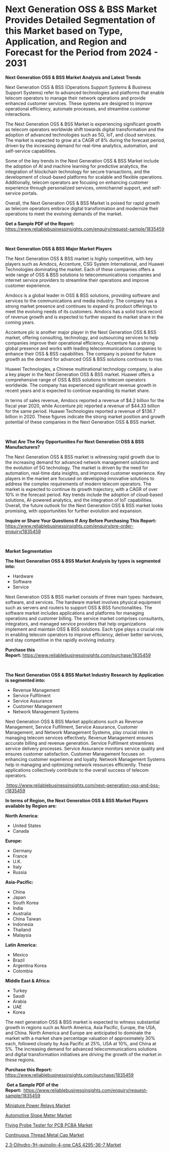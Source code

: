 <p><h1>Next Generation OSS & BSS Market Provides Detailed Segmentation of this Market based on Type, Application, and Region and Forecast for the Period from 2024 - 2031</h1></p><p><strong>Next Generation OSS & BSS Market Analysis and Latest Trends</strong></p>
<p><p>Next Generation OSS & BSS (Operations Support Systems & Business Support Systems) refer to advanced technologies and platforms that enable telecom operators to manage their network operations and provide enhanced customer services. These systems are designed to improve operational efficiency, automate processes, and streamline customer interactions.</p><p>The Next Generation OSS & BSS Market is experiencing significant growth as telecom operators worldwide shift towards digital transformation and the adoption of advanced technologies such as 5G, IoT, and cloud services. The market is expected to grow at a CAGR of 8% during the forecast period, driven by the increasing demand for real-time analytics, automation, and self-service capabilities.</p><p>Some of the key trends in the Next Generation OSS & BSS Market include the adoption of AI and machine learning for predictive analytics, the integration of blockchain technology for secure transactions, and the development of cloud-based platforms for scalable and flexible operations. Additionally, telecom operators are focusing on enhancing customer experience through personalized services, omnichannel support, and self-service portals.</p><p>Overall, the Next Generation OSS & BSS Market is poised for rapid growth as telecom operators embrace digital transformation and modernize their operations to meet the evolving demands of the market.</p></p>
<p><strong>Get a Sample PDF of the Report:&nbsp;</strong> <a href="https://www.reliablebusinessinsights.com/enquiry/request-sample/1835459">https://www.reliablebusinessinsights.com/enquiry/request-sample/1835459</a></p>
<p>&nbsp;</p>
<p><strong>Next Generation OSS & BSS Major Market Players</strong></p>
<p><p>The Next Generation OSS & BSS market is highly competitive, with key players such as Amdocs, Accenture, CSG System International, and Huawei Technologies dominating the market. Each of these companies offers a wide range of OSS & BSS solutions to telecommunications companies and internet service providers to streamline their operations and improve customer experience.</p><p>Amdocs is a global leader in OSS & BSS solutions, providing software and services to the communications and media industry. The company has a strong market presence and continues to expand its product offerings to meet the evolving needs of its customers. Amdocs has a solid track record of revenue growth and is expected to further expand its market share in the coming years.</p><p>Accenture plc is another major player in the Next Generation OSS & BSS market, offering consulting, technology, and outsourcing services to help companies improve their operational efficiency. Accenture has a strong global presence and works with leading telecommunications companies to enhance their OSS & BSS capabilities. The company is poised for future growth as the demand for advanced OSS & BSS solutions continues to rise.</p><p>Huawei Technologies, a Chinese multinational technology company, is also a key player in the Next Generation OSS & BSS market. Huawei offers a comprehensive range of OSS & BSS solutions to telecom operators worldwide. The company has experienced significant revenue growth in recent years and is expected to continue expanding its market share.</p><p>In terms of sales revenue, Amdocs reported a revenue of $4.2 billion for the fiscal year 2020, while Accenture plc reported a revenue of $44.33 billion for the same period. Huawei Technologies reported a revenue of $136.7 billion in 2020. These figures indicate the strong market position and growth potential of these companies in the Next Generation OSS & BSS market.</p></p>
<p>&nbsp;</p>
<p><strong>What Are The Key Opportunities For Next Generation OSS & BSS Manufacturers?</strong></p>
<p><p>The Next Generation OSS & BSS market is witnessing rapid growth due to the increasing demand for advanced network management solutions and the evolution of 5G technology. The market is driven by the need for automation, real-time data insights, and improved customer experience. Key players in the market are focused on developing innovative solutions to address the complex requirements of modern telecom operators. The market is expected to continue its growth trajectory, with a CAGR of over 10% in the forecast period. Key trends include the adoption of cloud-based solutions, AI-powered analytics, and the integration of IoT capabilities. Overall, the future outlook for the Next Generation OSS & BSS market looks promising, with opportunities for further evolution and expansion.</p></p>
<p><strong>Inquire or Share Your Questions If Any Before Purchasing This Report:</strong> <a href="https://www.reliablebusinessinsights.com/enquiry/pre-order-enquiry/1835459">https://www.reliablebusinessinsights.com/enquiry/pre-order-enquiry/1835459</a></p>
<p>&nbsp;</p>
<p><strong>Market Segmentation</strong></p>
<p><strong>The Next Generation OSS & BSS Market Analysis by types is segmented into:</strong></p>
<p><ul><li>Hardware</li><li>Software</li><li>Service</li></ul></p>
<p><p>Next Generation OSS & BSS market consists of three main types: hardware, software, and services. The hardware market involves physical equipment such as servers and routers to support OSS & BSS functionalities. The software market includes applications and platforms for managing operations and customer billing. The service market comprises consultants, integrators, and managed service providers that help organizations implement and maintain OSS & BSS solutions. Each type plays a crucial role in enabling telecom operators to improve efficiency, deliver better services, and stay competitive in the rapidly evolving industry.</p></p>
<p><strong>Purchase this Report:&nbsp;</strong><a href="https://www.reliablebusinessinsights.com/purchase/1835459">https://www.reliablebusinessinsights.com/purchase/1835459</a></p>
<p>&nbsp;</p>
<p><strong>The Next Generation OSS & BSS Market Industry Research by Application is segmented into:</strong></p>
<p><ul><li>Revenue Management</li><li>Service Fulfilment</li><li>Service Assurance</li><li>Customer Management</li><li>Network Management Systems</li></ul></p>
<p><p>Next Generation OSS & BSS Market applications such as Revenue Management, Service Fulfilment, Service Assurance, Customer Management, and Network Management Systems, play crucial roles in managing telecom services effectively. Revenue Management ensures accurate billing and revenue generation. Service Fulfilment streamlines service delivery processes. Service Assurance monitors service quality and ensures customer satisfaction. Customer Management focuses on enhancing customer experience and loyalty. Network Management Systems help in managing and optimizing network resources efficiently. These applications collectively contribute to the overall success of telecom operators.</p></p>
<p><a href="https://www.reliablebusinessinsights.com/next-generation-oss-and-bss-r1835459">&nbsp;https://www.reliablebusinessinsights.com/next-generation-oss-and-bss-r1835459</a></p>
<p><strong>In terms of Region, the Next Generation OSS & BSS Market Players available by Region are:</strong></p>
<p>
    <p> <strong> North America: </strong>
        <ul>
            <li>United States</li>
            <li>Canada</li>
        </ul>
        </p> 
    <p> <strong> Europe: </strong>
        <ul>
            <li>Germany</li>
            <li>France</li>
            <li>U.K.</li>
            <li>Italy</li>
            <li>Russia</li>
        </ul>
        </p> 
    <p> <strong> Asia-Pacific: </strong>
        <ul>
            <li>China</li>
            <li>Japan</li>
            <li>South Korea</li>
            <li>India</li>
            <li>Australia</li>
            <li>China Taiwan</li>
            <li>Indonesia</li>
            <li>Thailand</li>
            <li>Malaysia</li>
        </ul>
        </p> 
    <p> <strong> Latin America: </strong>
        <ul>
            <li>Mexico</li>
            <li>Brazil</li>
            <li>Argentina Korea</li>
            <li>Colombia</li>
        </ul>
        </p> 
    <p> <strong> Middle East & Africa: </strong>
        <ul>
            <li>Turkey</li>
            <li>Saudi</li>
            <li>Arabia</li>
            <li>UAE</li>
            <li>Korea</li>
        </ul>
    </p>
    </p>
<p><p>The next generation OSS & BSS market is expected to witness substantial growth in regions such as North America, Asia Pacific, Europe, the USA, and China. North America and Europe are anticipated to dominate the market with a market share percentage valuation of approximately 30% each, followed closely by Asia Pacific at 25%, USA at 10%, and China at 5%. The increasing demand for advanced telecommunications solutions and digital transformation initiatives are driving the growth of the market in these regions.</p></p>
<p><strong>Purchase this Report: </strong><a href="https://www.reliablebusinessinsights.com/purchase/1835459">https://www.reliablebusinessinsights.com/purchase/1835459</a></p>
<p>&nbsp;<strong>Get a Sample PDF of the Report:&nbsp;&nbsp;</strong><a href="https://www.reliablebusinessinsights.com/enquiry/request-sample/1835459">https://www.reliablebusinessinsights.com/enquiry/request-sample/1835459</a></p>
<p><strong></strong></p>
<p><p><a href="https://www.linkedin.com/pulse/miniature-power-relays-market-size-growth-trends-statistics-2vlne">Miniature Power Relays Market</a></p><p><a href="https://medium.com/@ralphyoung1949/automotive-slope-meter-market-trends-and-analysis-opportunities-and-challenges-for-future-growth-339637c9ac95">Automotive Slope Meter Market</a></p><p><a href="https://www.linkedin.com/pulse/global-flying-probe-tester-pcb-pcba-market-projected-grow-fm5ye">Flying Probe Tester for PCB PCBA Market</a></p><p><a href="https://github.com/baileope6754/Market-Research-Report-List-1/blob/main/continuous-thread-metal-cap-market.md">Continuous Thread Metal Cap Market</a></p><p><a href="https://github.com/josephpullman6599/Market-Research-Report-List-1/blob/main/23-dihydro-1h-quinolin-4-one-cas-4295-36-7-market.md">2,3-Dihydro-1H-quinolin-4-one CAS 4295-36-7 Market</a></p></p>
